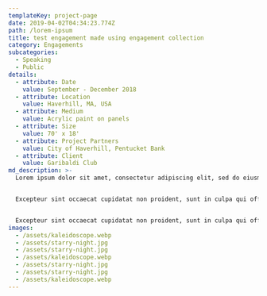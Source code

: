 ```yaml
---
templateKey: project-page
date: 2019-04-02T04:34:23.774Z
path: /lorem-ipsum
title: test engagement made using engagement collection
category: Engagements
subcategories:
  - Speaking
  - Public
details:
  - attribute: Date
    value: September - December 2018
  - attribute: Location
    value: Haverhill, MA, USA
  - attribute: Medium
    value: Acrylic paint on panels
  - attribute: Size
    value: 70' x 18'
  - attribute: Project Partners
    value: City of Haverhill, Pentucket Bank
  - attribute: Client
    value: Garibaldi Club
md_description: >-
  Lorem ipsum dolor sit amet, consectetur adipiscing elit, sed do eiusmod tempor incididunt ut labore et dolore magna aliqua. Ut enim ad minim veniam, quis nostrud exercitation ullamco laboris nisi ut aliquip ex ea commodo consequat. Duis aute irure dolor in reprehenderit in voluptate velit esse cillum dolore eu fugiat nulla pariatur.


  Excepteur sint occaecat cupidatat non proident, sunt in culpa qui officia deserunt mollit anim id est laborum. Lorem ipsum dolor sit amet, consectetur adipiscing elit, sed do eiusmod tempor incididunt ut labore et dolore magna aliqua. Ut enim ad minim veniam, quis nostrud exercitation ullamco laboris nisi ut aliquip ex ea commodo consequat. 


  Excepteur sint occaecat cupidatat non proident, sunt in culpa qui officia deserunt mollit anim id est laborum. Lorem ipsum dolor sit amet, consectetur adipiscing elit, sed do eiusmod tempor incididunt ut labore et dolore magna aliqua. Ut enim ad minim veniam, quis nostrud exercitation ullamco laboris nisi ut aliquip ex ea commodo consequat. 
images: 
  - /assets/kaleidoscope.webp
  - /assets/starry-night.jpg
  - /assets/starry-night.jpg
  - /assets/kaleidoscope.webp
  - /assets/starry-night.jpg
  - /assets/starry-night.jpg
  - /assets/kaleidoscope.webp
---
```

